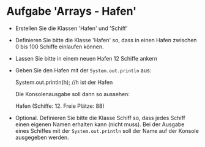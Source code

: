 # Aufgabe 'Arrays - Hafen'

- Erstellen Sie die Klassen 'Hafen' und 'Schiff'


- Definieren Sie bitte die Klasse 'Hafen' so, dass in einen Hafen zwischen 0 bis 100 Schiffe einlaufen können.


- Lassen Sie bitte in einem neuen Hafen 12 Schiffe ankern


- Geben Sie den Hafen mit der `System.out.println` aus:
   
	System.out.println(h); //h ist der Hafen
   
  Die Konsolenausgabe soll dann so aussehen:
  
    Hafen (Schiffe: 12. Freie Plätze: 88)


- Optional. Definieren Sie bitte die Klasse Schiff so, dass jedes Schiff einen eigenen Namen erhalten kann (nicht muss). Bei der Ausgabe eines Schiffes mit der `System.out.println` soll der Name auf der Konsole ausgegeben werden.